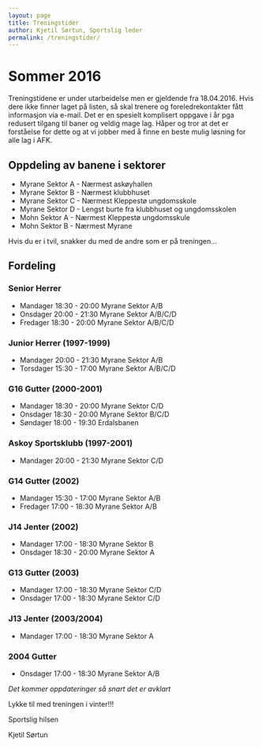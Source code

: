 ```yaml
---
layout: page
title: Treningstider
author: Kjetil Sørtun, Sportslig leder
permalink: /treningstider/
---
```


# Sommer 2016

Treningstidene er under utarbeidelse men er gjeldende fra 18.04.2016. Hvis dere ikke finner laget på listen, så skal trenere og foreledrekontakter fått informasjon via e-mail. Det er en spesielt komplisert oppgave i år pga redusert tilgang til baner og veldig mage lag. Håper og tror at det er forståelse for dette og at vi jobber med å finne en beste mulig løsning for alle lag i AFK.

## Oppdeling av banene i sektorer 
* Myrane Sektor A - Nærmest askøyhallen
* Myrane Sektor B - Nærmest klubbhuset
* Myrane Sektor C - Nærmest Kleppestø ungdomsskole
* Myrane Sektor D - Lengst burte fra klubbhuset og ungdomsskolen
* Mohn Sektor A - Nærmest Kleppestø ungdomsskule
* Mohn Sektor B - Nærmest Myrane

Hvis du er i tvil, snakker du med de andre som er på treningen...

## Fordeling

### Senior Herrer
* Mandager 18:30 - 20:00 Myrane Sektor A/B
* Onsdager 20:00 - 21:30 Myrane Sektor A/B/C/D
* Fredager 18:30 - 20:00 Myrane Sektor A/B/C/D

### Junior Herrer (1997-1999)
* Mandager 20:00 - 21:30 Myrane Sektor A/B
* Torsdager 15:30 - 17:00 Myrane Sektor A/B/C/D

### G16 Gutter (2000-2001)
* Mandager 18:30 - 20:00 Myrane Sektor C/D
* Onsdager 18:30 - 20:00 Myrane Sektor B/C/D
* Søndager 18:00 - 19:30 Erdalsbanen 

### Askoy Sportsklubb (1997-2001)
* Mandager 20:00 - 21:30 Myrane Sektor C/D

### G14 Gutter (2002)
* Mandager 15:30 - 17:00 Myrane Sektor A/B
* Fredager 17:00 - 18:30 Myrane Sektor A/B

### J14 Jenter (2002)
* Mandager 17:00 - 18:30 Myrane Sektor B
* Onsdager 18:30 - 20:00 Myrane Sektor A

### G13 Gutter (2003)
* Mandager 17:00 - 18:30 Myrane Sektor C/D
* Onsdager 17:00 - 18:30 Myrane Sektor C/D

### J13 Jenter (2003/2004)
* Mandager 17:00 - 18:30 Myrane Sektor A

### 2004 Gutter	
* Onsdager 17:00 - 18:30 Myrane Sektor A/B

*Det kommer oppdateringer så snart det er avklart*

Lykke til med treningen i vinter!!!

Sportslig hilsen

Kjetil Sørtun
